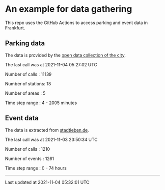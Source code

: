 # An example for data gathering

This repo uses the GitHub Actions to access parking and event data in Frankfurt.

## Parking data
The data is provided by the [open data collection of the city](https://www.offenedaten.frankfurt.de/).

The last call was at 2021-11-04 05:27:02 UTC

Number of calls   : 11139

Number of stations:    18

Number of areas   :     5

Time step range   :     4 -  2005 minutes


## Event data
The data is extracted from [stadtleben.de](https://stadtleben.de/frankfurt/).

The last call was at 2021-11-03 23:50:34 UTC

Number of calls   : 1210

Number of events  : 1261

Time step range   :    0 -   74 hours


----

Last updated at 2021-11-04 05:32:01 UTC
